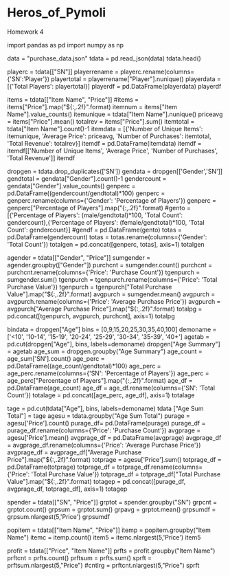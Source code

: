 # Heros_of_Pymoli
Homework 4

import pandas as pd
import numpy as np

data = "purchase_data.json"
tdata = pd.read_json(data)
tdata.head()

playerc = tdata[["SN"]]
playerrename = playerc.rename(columns={'SN':'Player'})
playertotal = playerrename["Player"].nunique()
playerdata = [{'Total Players': playertotal}]
playerdf = pd.DataFrame(playerdata)
playerdf

items = tdata[["Item Name", "Price"]]
#items = items["Price"].map("${:,.2f}".format)
itemnum = items["Item Name"].value_counts()
itemunique = tdata["Item Name"].nunique()
priceavg = items["Price"].mean()
totalrev = items["Price"].sum()
itemtotal = tdata["Item Name"].count()-1
itemdata = [{'Number of Unique Items': itemunique, 'Average Price': priceavg, 'Number of Purchases': itemtotal, 'Total Revenue': totalrev}]
itemdf = pd.DataFrame(itemdata)
itemdf = itemdf[['Number of Unique Items', 'Average Price', 'Number of Purchases', 'Total Revenue']]
itemdf

dropgen = tdata.drop_duplicates(['SN'])
gendata = dropgen[['Gender','SN']]
gendtotal = gendata["Gender"].count()-1
gendercount = gendata["Gender"].value_counts()
genperc = pd.DataFrame((gendercount/gendtotal)*100)
genperc = genperc.rename(columns={'Gender': 'Percentage of Players'})
genperc = genperc["Percentage of Players"].map("{:,.2f}".format)
#gento = [{'Percentage of Players': (male/gendtotal)*100, 'Total Count': gendercount},{'Percentage of Players': (female/gendtotal)*100, 'Total Count': gendercount}]
#gendf = pd.DataFrame(gento)
totas = pd.DataFrame(gendercount)
totas = totas.rename(columns={'Gender': 'Total Count'})
totalgen = pd.concat([genperc, totas], axis=1)
totalgen

agender = tdata[["Gender", "Price"]]
sumgender = agender.groupby(["Gender"])
purchcnt = sumgender.count()
purchcnt = purchcnt.rename(columns={'Price': 'Purchase Count'})
tgenpurch = sumgender.sum()
tgenpurch = tgenpurch.rename(columns={'Price': 'Total Purchase Value'})
tgenpurch = tgenpurch["Total Purchase Value"].map("${:,.2f}".format)
avgpurch = sumgender.mean()
avgpurch = avgpurch.rename(columns={'Price': 'Average Purchase Price'})
avgpurch = avgpurch["Average Purchase Price"].map("${:,.2f}".format)
totalpg = pd.concat([tgenpurch, avgpurch, purchcnt], axis=1)
totalpg

bindata = dropgen["Age"]
bins = [0,9,15,20,25,30,35,40,100]
demoname = ['<10', '10-14', '15-19', '20-24', '25-29', '30-34', '35-39', '40+']
agetab = pd.cut(dropgen["Age"], bins, labels=demoname)
dropgen["Age Summary"] = agetab
age_sum = dropgen.groupby("Age Summary")
age_count = age_sum['SN'].count()
age_perc = pd.DataFrame((age_count/gendtotal)*100)
age_perc = age_perc.rename(columns={'SN': 'Percentage of Players'})
age_perc = age_perc["Percentage of Players"].map("{:,.2f}".format)
age_df = pd.DataFrame(age_count)
age_df = age_df.rename(columns={'SN': 'Total Count'})
totalage = pd.concat([age_perc, age_df], axis=1)
totalage

tage = pd.cut(tdata["Age"], bins, labels=demoname)
tdata ["Age Sum Total"] = tage
agesu = tdata.groupby("Age Sum Total")
purage = agesu['Price'].count()
purage_df= pd.DataFrame(purage)
purage_df = purage_df.rename(columns={'Price': 'Purchase Count'})
avgprage = agesu['Price'].mean()
avgprage_df = pd.DataFrame(avgprage)
avgprage_df = avgprage_df.rename(columns={'Price': 'Average Purchase Price'})
avgprage_df = avgprage_df["Average Purchase Price"].map("${:,.2f}".format)
totprage = agesu['Price'].sum()
totprage_df = pd.DataFrame(totprage)
totprage_df = totprage_df.rename(columns={'Price': 'Total Purchase Value'})
totprage_df = totprage_df["Total Purchase Value"].map("${:,.2f}".format)
totagep = pd.concat([purage_df, avgprage_df, totprage_df], axis=1)
totagep

spender = tdata[["SN", "Price"]]
grptot = spender.groupby("SN")
grpcnt = grptot.count()
grpsum = grptot.sum()
grpavg = grptot.mean()
grpsumdf = grpsum.nlargest(5,'Price')
grpsumdf

popitem = tdata[["Item Name", "Price"]]
itemp = popitem.groupby("Item Name")
itemc = itemp.count()
item5 = itemc.nlargest(5,'Price')
item5

profit = tdata[["Price", "Item Name"]]
prfts = profit.groupby("Item Name")
prftcnt = prfts.count()
prftsum = prfts.sum()
sprft = prftsum.nlargest(5,"Price")
#cntlrg = prftcnt.nlargest(5,"Price")
sprft
